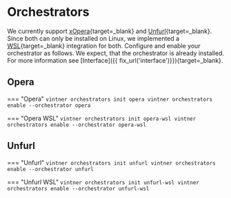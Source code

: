 # Orchestrators

We currently support [xOpera](https://github.com/xlab-si/xopera-opera){target=_blank} and [Unfurl](https://github.com/onecommons/unfurl){target=_blank}.
Since both can only be installed on Linux, we implemented a [WSL](https://docs.microsoft.com/en-us/windows/wsl){target=_blank} integration for both.
Configure and enable your orchestrator as follows.
We expect, that the orchestrator is already installed.
For more information see [Interface]({{ fix_url('interface')}}){target=_blank}.

## Opera
=== "Opera"
    ```
    vintner orchestrators init opera
    vintner orchestrators enable --orchestrator opera
    ```

=== "Opera WSL"
    ```
    vintner orchestrators init opera-wsl
    vintner orchestrators enable --orchestrator opera-wsl
    ```

## Unfurl
=== "Unfurl"
    ```
    vintner orchestrators init unfurl
    vintner orchestrators enable --orchestrator unfurl
    ```

=== "Unfurl WSL"
    ```
    vintner orchestrators init unfurl-wsl
    vintner orchestrators enable --orchestrator unfurl-wsl
    ```

